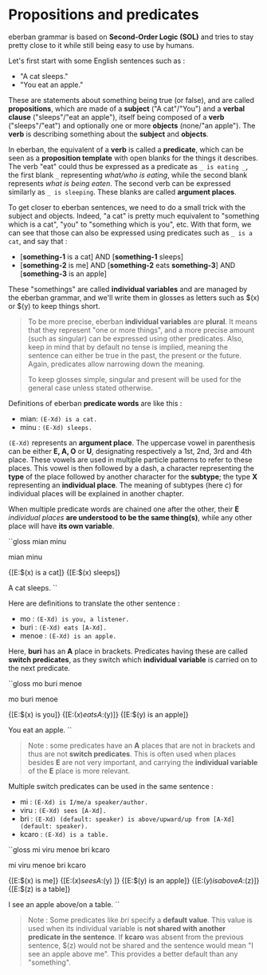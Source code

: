 # Propositions and predicates

eberban grammar is based on __Second-Order Logic (SOL)__ and tries to stay
pretty close to it while still being easy to use by humans.

Let's first start with some English sentences such as :

- "A cat sleeps."
- "You eat an apple."

These are statements about something being true (or false), and are called
__propositions__, which are made of a __subject__ ("A cat"/"You") and a __verbal
clause__ ("sleeps"/"eat an apple"), itself being composed of a __verb__
("sleeps"/"eat") and optionally one or more __objects__ (none/"an apple"). The
__verb__ is describing something about the __subject__ and __objects__.

In eberban, the equivalent of a __verb__ is called a __predicate__, which can be
seen as a __proposition template__ with open blanks for the things it describes.
The verb "eat" could thus be expressed as a predicate as `_ is eating _`,
the first blank `_` representing _what/who is eating_, while the second blank
represents _what is being eaten_. The second verb can be expressed similarly
as `_ is sleeping`. These blanks are called __argument places__.

To get closer to eberban sentences, we need to do a small trick with the subject
and objects. Indeed, "a cat" is pretty much equivalent to "something which is a
cat", "you" to "something which is you", etc. With that form, we can see that
those can also be expressed using predicates such as `_ is a cat`,
and say that :

- \[__something-1__ is a cat\] AND \[__something-1__ sleeps\]
- \[__something-2__ is me\] AND \[__something-2__ eats __something-3__\] AND
  \[__something-3__ is an apple\]

These "somethings" are called __individual variables__ and are managed by
the eberban grammar, and we'll write them in glosses as letters such as $(x)
or $(y) to keep things short.

> To be more precise, eberban __individual variables__ are __plural__. It
> means that they represent "one or more things", and a more precise amount
> (such as singular) can be expressed using other predicates. Also, keep in mind
> that by default no tense is implied, meaning the sentence can either be true
> in the past, the present or the future. Again, predicates allow narrowing
> down the meaning.
>
> To keep glosses simple, singular and present will be used for the general case
> unless stated otherwise.

Definitions of eberban __predicate words__ are like this :

- mian: `(E-Xd) is a cat.`
- minu : `(E-Xd) sleeps.`

`(E-Xd)` represents an __argument place__. The uppercase vowel in
parenthesis can be either __E, A, O__ or __U__, designating respectively a 1st,
2nd, 3rd and 4th place. These vowels are used in multiple particle patterns to
refer to these places. This vowel is then followed by a dash, a character
representing the __type__ of the place followed by another character for the
__subtype__; the type __X__ representing an __individual place__. The meaning of
subtypes (here _c_) for individual places will be explained in another chapter.

When multiple predicate words are chained one after the other, their **E**
_individual places_ __are understood to be the same thing(s)__, while any other
place will have __its own variable__.

``gloss
mian minu

mian minu

{\[E:$(x) is a cat\]} {\[E:$(x) sleeps\]} 

A cat sleeps.
``

Here are definitions to translate the other sentence :

- mo : `(E-Xd) is you, a listener.`
- buri : `(E-Xd) eats [A-Xd].`
- menoe : `(E-Xd) is an apple.`

Here, __buri__ has an __A__ place in brackets. Predicates having these are
called __switch predicates__, as they switch which __individual variable__ is
carried on to the next predicate.

``gloss
mo buri menoe

mo buri menoe

{\[E:$(x) is you\]} {\[E:$(x) eats A:$(y)\]} {\[E:$(y) is an apple\]}

You eat an apple.
``

> Note : some predicates have an __A__ places that are not in brackets and thus
> are not __switch predicates__. This is often used when places besides __E__
> are not very important, and carrying the __individual variable__ of the __E__
> place is more relevant.

Multiple switch predicates can be used in the same sentence :

- mi : `(E-Xd) is I/me/a speaker/author.`
- viru : `(E-Xd) sees [A-Xd].`
- bri : `(E-Xd) (default: speaker) is above/upward/up from [A-Xd] (default: speaker).`
- kcaro : `(E-Xd) is a table.`

``gloss
mi viru menoe bri kcaro

mi viru menoe bri kcaro

{\[E:$(x) is me\]} {\[E:$(x) sees A:$(y) \]} {\[E:$(y) is an apple\]}
{\[E:$(y) is above A:$(z)\]} {\[E:$(z) is a table\]}

I see an apple above/on a table.
``

> Note : Some predicates like _bri_ specify a __default value__. This value is
> used when its individual variable is __not shared with another predicate in the
> sentence__. If __kcaro__ was absent from the previous sentence, $(z) would
> not be shared and the sentence would mean "I see an apple above me". This
> provides a better default than any "something".

